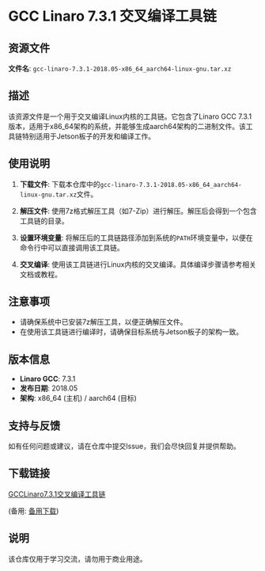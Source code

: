 # GCC Linaro 7.3.1 交叉编译工具链

## 资源文件

**文件名**: `gcc-linaro-7.3.1-2018.05-x86_64_aarch64-linux-gnu.tar.xz`

## 描述

该资源文件是一个用于交叉编译Linux内核的工具链。它包含了Linaro GCC 7.3.1版本，适用于x86_64架构的系统，并能够生成aarch64架构的二进制文件。该工具链特别适用于Jetson板子的开发和编译工作。

## 使用说明

1. **下载文件**: 下载本仓库中的`gcc-linaro-7.3.1-2018.05-x86_64_aarch64-linux-gnu.tar.xz`文件。

2. **解压文件**: 使用7z格式解压工具（如7-Zip）进行解压。解压后会得到一个包含工具链的目录。

3. **设置环境变量**: 将解压后的工具链路径添加到系统的`PATH`环境变量中，以便在命令行中可以直接调用该工具链。

4. **交叉编译**: 使用该工具链进行Linux内核的交叉编译。具体编译步骤请参考相关文档或教程。

## 注意事项

- 请确保系统中已安装7z解压工具，以便正确解压文件。
- 在使用该工具链进行编译时，请确保目标系统与Jetson板子的架构一致。

## 版本信息

- **Linaro GCC**: 7.3.1
- **发布日期**: 2018.05
- **架构**: x86_64 (主机) / aarch64 (目标)

## 支持与反馈

如有任何问题或建议，请在仓库中提交Issue，我们会尽快回复并提供帮助。

## 下载链接
[GCCLinaro7.3.1交叉编译工具链](https://pan.quark.cn/s/1d81da8eba2c) 

(备用: [备用下载](https://pan.baidu.com/s/143di7UWkVJCLluUCwE1v9w?pwd=1234))

## 说明

该仓库仅用于学习交流，请勿用于商业用途。

